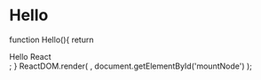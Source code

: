 # Hello
function Hello(){
  return <div>Hello React</div>;
}
ReactDOM.render(
  <Hello/>,
  document.getElementById('mountNode')
);
